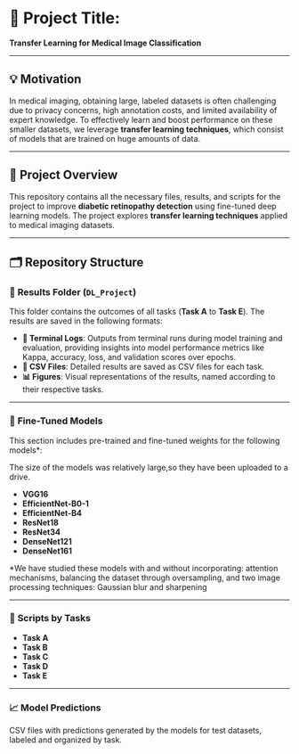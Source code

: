 # 🚀 **Project Title:**  
**Transfer Learning for Medical Image Classification**

---

## 💡 **Motivation**  
In medical imaging, obtaining large, labeled datasets is often challenging due to privacy concerns, high annotation costs, and limited availability of expert knowledge. To effectively learn and boost performance on these smaller datasets, we leverage **transfer learning techniques**, which consist of models that are trained on huge amounts of data.

---

## 📜 **Project Overview**  
This repository contains all the necessary files, results, and scripts for the project to improve **diabetic retinopathy detection** using fine-tuned deep learning models. The project explores **transfer learning techniques** applied to medical imaging datasets.

---

## 🗂️ **Repository Structure**  

### 📁 **Results Folder (`DL_Project`)**  
This folder contains the outcomes of all tasks (**Task A** to **Task E**). The results are saved in the following formats:  

- **📄 Terminal Logs**: Outputs from terminal runs during model training and evaluation, providing insights into model performance metrics like Kappa, accuracy, loss, and validation scores over epochs.  
- **📑 CSV Files**: Detailed results are saved as CSV files for each task.  
- **📊 Figures**: Visual representations of the results, named according to their respective tasks.  

---

### 📂 **Fine-Tuned Models**  
This section includes pre-trained and fine-tuned weights for the following models*:  

The size of the models was relatively large,so they have been uploaded to a drive.

- **VGG16**  
- **EfficientNet-B0-1**  
- **EfficientNet-B4**  
- **ResNet18**  
- **ResNet34**  
- **DenseNet121**  
- **DenseNet161**  

*We have studied these models with and without incorporating: attention mechanisms, balancing the dataset through oversampling, and two image processing techniques: Gaussian blur and sharpening

---

### 📜 **Scripts by Tasks**  
- **Task A**  
- **Task B**  
- **Task C**  
- **Task D**  
- **Task E**  

---

### 📈 **Model Predictions**  
CSV files with predictions generated by the models for test datasets, labeled and organized by task.
